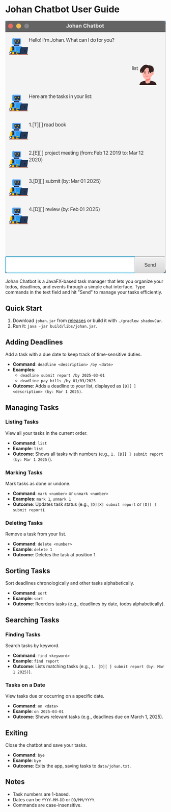 # Johan Chatbot User Guide

![Johan Chatbot](Ui.png)

Johan Chatbot is a JavaFX-based task manager that lets you organize your todos, deadlines, and events through a simple chat interface. Type commands in the text field and hit "Send" to manage your tasks efficiently.

## Quick Start

1. Download `johan.jar` from [releases](https://github.com/jhwan0707/ip/releases) or build it with `./gradlew shadowJar`.
2. Run it: `java -jar build/libs/johan.jar`.

## Adding Deadlines

Add a task with a due date to keep track of time-sensitive duties.

- **Command**: `deadline <description> /by <date>`
- **Examples**:
    - `deadline submit report /by 2025-03-01`
    - `deadline pay bills /by 01/03/2025`
- **Outcome**: Adds a deadline to your list, displayed as `[D][ ] <description> (by: Mar 1 2025)`.

## Managing Tasks

### Listing Tasks
View all your tasks in the current order.

- **Command**: `list`
- **Example**: `list`
- **Outcome**: Shows all tasks with numbers (e.g., `1. [D][ ] submit report (by: Mar 1 2025)`).

### Marking Tasks
Mark tasks as done or undone.

- **Command**: `mark <number>` or `unmark <number>`
- **Examples**: `mark 1`, `unmark 1`
- **Outcome**: Updates task status (e.g., `[D][X] submit report` or `[D][ ] submit report`).

### Deleting Tasks
Remove a task from your list.

- **Command**: `delete <number>`
- **Example**: `delete 1`
- **Outcome**: Deletes the task at position 1.

## Sorting Tasks

Sort deadlines chronologically and other tasks alphabetically.

- **Command**: `sort`
- **Example**: `sort`
- **Outcome**: Reorders tasks (e.g., deadlines by date, todos alphabetically).

## Searching Tasks

### Finding Tasks
Search tasks by keyword.

- **Command**: `find <keyword>`
- **Example**: `find report`
- **Outcome**: Lists matching tasks (e.g., `1. [D][ ] submit report (by: Mar 1 2025)`).

### Tasks on a Date
View tasks due or occurring on a specific date.

- **Command**: `on <date>`
- **Example**: `on 2025-03-01`
- **Outcome**: Shows relevant tasks (e.g., deadlines due on March 1, 2025).

## Exiting

Close the chatbot and save your tasks.

- **Command**: `bye`
- **Example**: `bye`
- **Outcome**: Exits the app, saving tasks to `data/johan.txt`.

## Notes

- Task numbers are 1-based.
- Dates can be `YYYY-MM-DD` or `DD/MM/YYYY`.
- Commands are case-insensitive.